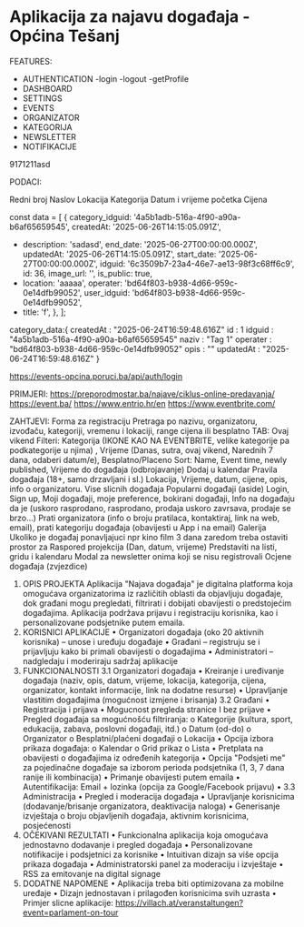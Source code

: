 # Aplikacija za najavu događaja - Općina Tešanj

FEATURES:

- AUTHENTICATION
  -login
  -logout
  -getProfile
- DASHBOARD
- SETTINGS
- EVENTS
- ORGANIZATOR
- KATEGORIJA
- NEWSLETTER
- NOTIFIKACIJE

9171211asd

PODACI:

Redni broj
Naslov
Lokacija
Kategorija
Datum i vrijeme početka
Cijena

const data = [
{
category_idguid: '4a5b1adb-516a-4f90-a90a-b6af65659545',
createdAt: '2025-06-26T14:15:05.091Z',

- description: 'sadasd',
  end_date: '2025-06-27T00:00:00.000Z',
  updatedAt: '2025-06-26T14:15:05.091Z',
  start_date: '2025-06-27T00:00:00.000Z',
  idguid: '6c3509b7-23a4-46e7-ae13-98f3c68ff6c9',
  id: 36,
  image_url: '',
  is_public: true,
- location: 'aaaaa',
  operater: 'bd64f803-b938-4d66-959c-0e14dfb99052',
  user_idguid: 'bd64f803-b938-4d66-959c-0e14dfb99052',
- title: 'f',
  },
  ];

category_data:{
createdAt
:
"2025-06-24T16:59:48.616Z"
id
:
1
idguid
:
"4a5b1adb-516a-4f90-a90a-b6af65659545"
naziv
:
"Tag 1"
operater
:
"bd64f803-b938-4d66-959c-0e14dfb99052"
opis
:
""
updatedAt
:
"2025-06-24T16:59:48.616Z"
}

https://events-opcina.poruci.ba/api/auth/login

PRIMJERI: https://preporodmostar.ba/najave/ciklus-online-predavanja/
https://event.ba/
https://www.entrio.hr/en
https://www.eventbrite.com/

ZAHTJEVI:
Forma za registraciju
Pretraga po nazivu, organizatoru, izvođaču, kategoriji, vremenu i lokaciji, range cijena ili besplatno
TAB: Ovaj vikend
Filteri: Kategorija (IKONE KAO NA EVENTBRITE, velike kategorije pa podkategorije u njima) , Vrijeme (Danas, sutra, ovaj vikend, Narednih 7 dana, odaberi datum/e), Besplatno/Placeno
Sort: Name, Event time, newly published,
Vrijeme do događaja (odbrojavanje)
Dodaj u kalendar
Pravila događaja (18+, samo drzavljani i sl.)
Lokacija, Vrijeme, datum, cijene, opis, info o organizatoru.
Vise slicnih događaja
Popularni događaji (aside)
Login, Sign up, Moji događaji, moje preference, bokirani događaji,
Info na događaju da je (uskoro rasprodano, rasprodano, prodaja uskoro zavrsava, prodaje se brzo…)
Prati organizatora (info o broju pratilaca, kontaktiraj, link na web, email), prati kategoriju događaja (obavijesti u App i na email)
Galerija
Ukoliko je događaj ponavljajuci npr kino film 3 dana zaredom treba ostaviti prostor za Raspored projekcija (Dan, datum, vrijeme)
Predstaviti na listi, gridu i kalendaru
Modal za newsletter onima koji se nisu registrovali
Ocjene događaja (zvjezdice)

1. OPIS PROJEKTA Aplikacija "Najava događaja" je digitalna platforma koja omogućava organizatorima iz različitih oblasti da objavljuju događaje, dok građani mogu pregledati, filtrirati i dobijati obavijesti o predstojećim događajima. Aplikacija podržava prijavu i registraciju korisnika, kao i personalizovane podsjetnike putem emaila.
2. KORISNICI APLIKACIJE
   • Organizatori događaja (oko 20 aktivnih korisnika) – unose i uređuju događaje
   • Građani – registruju se i prijavljuju kako bi primali obavijesti o događajima
   • Administratori – nadgledaju i moderiraju sadržaj aplikacije
3. FUNKCIONALNOSTI
   3.1 Organizatori događaja
   • Kreiranje i uređivanje događaja (naziv, opis, datum, vrijeme, lokacija, kategorija, cijena, organizator, kontakt informacije, link na dodatne resurse)
   • Upravljanje vlastitim događajima (mogućnost izmjene i brisanja)
   3.2 Građani
   • Registracija i prijava
   • Mogucnost pregleda stranice I bez prijave
   • Pregled događaja sa mogućnošću filtriranja:
   o Kategorije (kultura, sport, edukacija, zabava, poslovni događaji, itd.)
   o Datum (od-do)
   o Organizator
   o Besplatni/plaćeni događaji
   o Lokacija
   • Opcija izbora prikaza događaja:
   o Kalendar
   o Grid prikaz
   o Lista
   • Pretplata na obavijesti o događajima iz određenih kategorija
   • Opcija "Podsjeti me" za pojedinačne događaje sa izborom perioda podsjetnika (1, 3, 7 dana ranije ili kombinacija)
   • Primanje obavijesti putem emaila
   • Autentifikacija: Email + lozinka (opcija za Google/Facebook prijavu)
   •
   3.3 Administracija
   • Pregled i moderacija događaja
   • Upravljanje korisnicima (dodavanje/brisanje organizatora, deaktivacija naloga)
   • Generisanje izvještaja o broju objavljenih događaja, aktivnim korisnicima, posjećenosti
4. OČEKIVANI REZULTATI
   • Funkcionalna aplikacija koja omogućava jednostavno dodavanje i pregled događaja
   • Personalizovane notifikacije i podsjetnici za korisnike
   • Intuitivan dizajn sa više opcija prikaza događaja
   • Administratorski panel za moderaciju i izvještaje
   • RSS za emitovanje na digital signage
5. DODATNE NAPOMENE
   • Aplikacija treba biti optimizovana za mobilne uređaje
   • Dizajn jednostavan i prilagođen korisnicima svih uzrasta
   • Primjer slicne aplikacije: https://villach.at/veranstaltungen?event=parlament-on-tour
